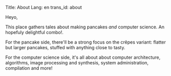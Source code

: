 Title: About
Lang: en
trans_id: about

Heyo,

This place gathers tales about making pancakes *and* computer science. An hopefuly delightful combo!.

For the pancake side, there'll be a strong focus on the crêpes variant: flatter but larger pancakes, stuffed with anything close to tasty.

For the computer science side, it's all about about computer architecture, algorithms, image processing and synthesis, system administration, compilation and more!
